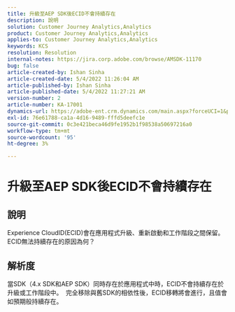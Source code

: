 ```yaml
---
title: 升級至AEP SDK後ECID不會持續存在
description: 說明
solution: Customer Journey Analytics,Analytics
product: Customer Journey Analytics,Analytics
applies-to: Customer Journey Analytics,Analytics
keywords: KCS
resolution: Resolution
internal-notes: https://jira.corp.adobe.com/browse/AMSDK-11170
bug: false
article-created-by: Ishan Sinha
article-created-date: 5/4/2022 11:26:04 AM
article-published-by: Ishan Sinha
article-published-date: 5/4/2022 11:27:21 AM
version-number: 2
article-number: KA-17001
dynamics-url: https://adobe-ent.crm.dynamics.com/main.aspx?forceUCI=1&pagetype=entityrecord&etn=knowledgearticle&id=709275fb-9ccb-ec11-a7b5-6045bd00db25
exl-id: 76e61788-ca1a-4d16-9489-fffd5deefc1e
source-git-commit: 0c3e421beca46d9fe1952b1f98538a50697216a0
workflow-type: tm+mt
source-wordcount: '95'
ht-degree: 3%

---
```


# 升級至AEP SDK後ECID不會持續存在

## 說明


Experience CloudID(ECID)會在應用程式升級、重新啟動和工作階段之間保留。 ECID無法持續存在的原因為何？


## 解析度


當SDK（4.x SDK和AEP SDK）同時存在於應用程式中時，ECID不會持續存在於升級或工作階段中。  完全移除與舊SDK的相依性後，ECID移轉將會進行，且值會如預期般持續存在。
